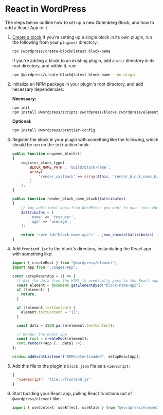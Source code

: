 # React in WordPress

The steps below outline how to set up a new Gutenberg Block, and how to add a
React App to it.

1. [Create a block](https://developer.wordpress.org/block-editor/reference-guides/packages/packages-create-block/)
   If you're setting up a single block in its own plugin, run the following
   from your `plugins/` directory:

   ```bash
   npx @wordpress/create-block@latest block-name
   ```

   If you're adding a block to an existing plugin, add a `src/` directory in its
   root directory, and within it, run:

   ```bash
   npx @wordpress/create-block@latest block-name --no-plugin
   ```

2. Initialize an NPM package in your plugin's root directory, and add necessary dependencies:

   **Necessary:**

   ```bash
   npm init
   npm install @wordpress/scripts @wordpress/blocks @wordpress/element
   ```

   **Optional:**

   ```bash
   npm install @wordpress/prettier-config
   ```

3. Register the block in your plugin with something like the following, which
   should be run on the `init` action hook:

   ```php
   public function enqueue_blocks()
   {
       register_block_type(
           BLOCK_NAME_PATH . 'build/block-name',
           array(
               'render_callback' => array($this, 'render_block_name_block')
           )
       );
   }

   public function render_block_name_block($attributes)
   {
       // Any additional data from WordPress you want to pass into the React app
       $attributes = [
           'name' => 'testuser',
           'age' => 'userage',
       ];

       return '<pre id="block-name-app">' . json_encode($attributes) . '</pre>';
   }
   ```

4. Add `frontend.jsx` to the block's directory, instantiating the React app with
   something like:

   ```js
   import { createRoot } from "@wordpress/element";
   import App from "./pages/App";

   const setupReactApp = () => {
     // Get the data from the HTML to eventually pass to the React app
     const element = document.getElementById("block-name-app");
     if (!element) {
       return;
     }

     if (!element.textContent) {
       element.textContent = "{}";
     }

     const data = JSON.parse(element.textContent);

     // Render the React app
     const root = createRoot(element);
     root.render(<App {...data} />);
   };

   window.addEventListener("DOMContentLoaded", setupReactApp);
   ```

5. Add this file to the plugin's `block.json` file as a `viewScript`:

   ```json
   {
     "viewScript": "file:./frontend.js"
   }
   ```

6. Start building your React app, pulling React functions out of
   `@wordpress/element` like:

   ```js
   import { useContext, useEffect, useState } from "@wordpress/element";
   ```
